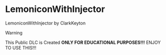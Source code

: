 # LemoniconWithInjector
LemoniconWithInjector by ClarkKeyton

> [!WARNING]
> This Public DLC is Created **ONLY FOR EDUCATIONAL PURPOSES!!!** ENJOY TO USE THIS!!!

